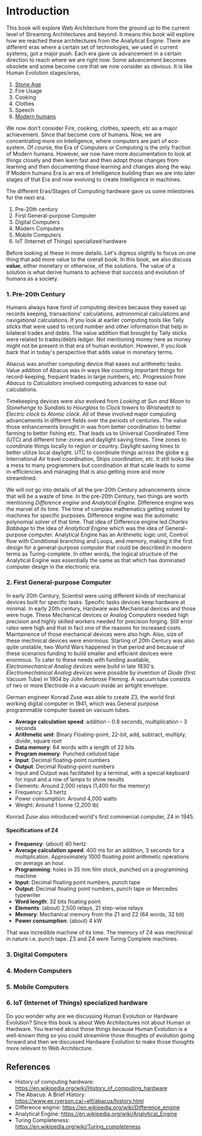 # Introduction

This book will explore Web Architecture from the ground up to the current level of Streaming Architectures and beyond. It means this book will explore how we reached these architectures from the Analytical Engine. There are different eras where a certain set of technologies, we used in current systems, got a major push. Each era gave us advancement in a certain direction to reach where we are right now. Some advancement becomes obsolete and some become core that we now consider as obvious. It is like Human Evolution stages/eras,

 1. [Stone Age](https://en.wikipedia.org/wiki/Stone_Age#Beginning_of_the_Stone_Age)
 2. Fire Usage
 3. Cooking
 4. Clothes
 5. Speech
 6. [Modern humans](https://en.wikipedia.org/wiki/Behavioral_modernity)

We now don't consider Fire, cooking, clothes, speech, etc as a major achievement. Since that become core of humans. Now, we are concentrating more on Intelligence, where computers are part of eco-system. Of course, the Era of Computers or Computing is the only fraction of Modern humans. However, we now have more documentation to look at things closely and then learn fast and then adopt those changes from learning and then documenting those learning and changes along the way. If Modern humans Era is an era of Intelligence building than we are into later stages of that Era and now evolving to create Intelligence in machines. 

The different Eras/Stages of Computing hardware gave us some milestones for the next era. 

 1. Pre-20th century
 1. First General-purpose Computer
 1. Digital Computers
 1. Modern Computers
 1. Mobile Computers
 1. IoT (Internet of Things) specialized hardware

Before looking at these in more details. Let's digress slightly to focus on one thing that add more value to the overall book. In this book, we also discuss **value**, either monetary or otherwise, of the solutions. The value of a solution is what derive humans to achieve that success and evolution of humans as a society. 

### 1. Pre-20th Century

Humans always have fond of computing devices because they eased up records keeping, transactions' calculations, astronomical calculations and navigational calculations. If you look at earlier computing tools like Tally sticks that were used to record number and other information that help in bilateral trades and debts. The value addition that brought by Tally sticks were related to trades/debts ledger. Not mentioning money here as money might not be present in that era of human evolution. However, if you look back that in today's perspective that adds value in monetary terms. 

Abacus was another computing device that eases out arithmetic tasks. Value addition of Abacus was in ways like counting important things for record-keeping, frequent trades in large numbers, etc. Progression from *Abacus* to *Calculators* involved computing advances to ease out calculations.

Timekeeping devices were also evolved from *Looking at Sun and Moon* to *Stonehenge* to *Sundials* to *Hourglass* to *Clock towers* to *Wristwatch* to *Electric clock* to *Atomic clock*. All of these involved major computing advancements in different fields over the periods of centuries. The value those enhancements brought in was from better coordination to better farming to better fishing etc. That leads us to Universal Coordinated Time (UTC) and different time-zones and daylight saving times. Time zones to coordinate things locally to region or country. Daylight saving times to better utilize local daylight. UTC to coordinate things across the globe e.g International Air travel coordination, Ships coordination, etc. It still looks like a mess to many programmers but coordination at that scale leads to some in-efficiencies and managing that is also getting more and more streamlined. 

We will not go into details of all the pre-20th Century advancements since that will be a waste of time. In the pre-20th Century, two things are worth mentioning *Difference engine* and *Analytical Engine*. Difference engine was the marvel of its time. The time of complex mathematics getting solved by machines for specific purposes. Difference engine was the automatic polynomial solver of that time. That idea of Difference engine led *Charles Babbage* to the idea of *Analytical Engine* which was the idea of General-purpose computer. Analytical Engine has an Arithmetic logic unit, Control flow with Conditional branching and Loops, and memory, making it the first design for a general-purpose computer that could be described in modern terms as Turing-complete. In other words, the logical structure of the Analytical Engine was essentially the same as that which has dominated computer design in the electronic era.

### 2. First General-purpose Computer
In early 20th Century, Scientist were using different kinds of mechanical devices built for specific tasks. Specific tasks devices keep hardware at minimal. In early 20th century, Hardware was Mechanical devices and those were huge. These Mechanical devices or Analog Computers needed high precision and highly skilled workers needed for precision forging. Still error rates were high and that in fact one of the reasons for increased costs. Maintainence of those mechanical devices were also high. Also, size of these mechnical devices were enormous.
Starting of 20th Century was also quite unstable, two World Wars happened in that period and because of these scenarios funding to build smaller and efficient devices were enormous. To cater to these needs with funding available, *Electromechanical Analog devices* were build in late 1930's. *Electromechanical Analog devices* were possible by invention of *Diode* (first Vacuum Tube) in 1904 by John Ambrose Fleming. A vacuum tube consists of two or more Electrode in a vacuum inside an airtight envelope.

German engineer Konrad Zuse was able to create Z3, the world first working digital computer in 1941, which was General purpose programmable computer based on vacuum tubes.  
-   **Average calculation speed**: addition – 0.8 seconds, multiplication – 3 seconds
-   **Arithmetic unit**: Binary Floating-point, 22-bit, add, subtract, multiply, divide, square root
-   **Data memory**: 64 words with a length of 22 bits
-   **Program memory**: Punched celluloid tape
-   **Input**: Decimal floating-point numbers
-   **Output**: Decimal floating-point numbers
-   Input and Output was facilitated by a terminal, with a special keyboard for input and a row of lamps to show results
-   Elements: Around 2,000 relays (1,400 for the memory)
-   Frequency: 5.3 hertz
-   Power consumption: Around 4,000 watts
-   Weight: Around 1 tonne (2,200 lb)

Konrad Zuse also introduced world's first commercial computer, Z4 in 1945.

#### Specifications of Z4

 - **Frequency**: (about) 40 hertz
 - **Average calculation speed**: 400 ms for an addition, 3 seconds for a multiplication. Approximately 1000 floating point arithmetic operations on average an hour.
 - **Programming**: holes in 35 mm film stock, punched on a programming machine
 - **Input**: Decimal floating point numbers, punch tape
 - **Output**: Decimal floating point numbers, punch tape or Mercedes typewriter
 - **Word length**: 32 bits floating point
 - **Elements**: (about) 2,500 relays, 21 step-wise relays
 - **Memory**: Mechanical memory from the Z1 and Z2 (64 words, 32 bit)
 - **Power consumption**: (about) 4 kW

That was incredible machine of its time. The memory of Z4 was mechinical in nature i.e. punch tape. Z3 and Z4 were Turing Complete machines. 

### 3. Digital Computers

### 4. Modern Computers

### 5. Mobile Computers

### 6. IoT (Internet of Things) specialized hardware


Do you wonder why are we discussing Human Evolution or Hardware Evolution? Since this book is about Web Architectures not about Human or Hardware. You learned about those things because Human Evolution is a well-known thing so you could streamline those thoughts of evolution going forward and then we discussed Hardware Evolution to make those thoughts more relevant to Web Architecture. 

## References
- History of computing hardware: https://en.wikipedia.org/wiki/History_of_computing_hardware
- The Abacus: A Brief History: https://www.ee.ryerson.ca/~elf/abacus/history.html
- Difference engine: https://en.wikipedia.org/wiki/Difference_engine
- Analytical Engine: https://en.wikipedia.org/wiki/Analytical_Engine
- Turing Completeness: https://en.wikipedia.org/wiki/Turing_completeness
<!--stackedit_data:
eyJwcm9wZXJ0aWVzIjoiZXh0ZW5zaW9uczpcbiAgcHJlc2V0Oi
BnZm1cbiIsImhpc3RvcnkiOls3MTg0MzM0MTMsMjMzNzgyNjIw
LC0xNTcwNjIzOTkwLDE1MjI4OTM5ODksOTQ3MDUyMDM2LDc2Mz
U1MDA1NiwxNTc4ODg3NzI4LDgzNjYxNTM5OSwtODgzNjkwMjYx
LC0xMTY2NTAzNjA1LDE0NTI5MjgyNjQsMTY5MzA1OTc1MSwtMT
k1Mjk0Nzg2LC0xODE4NTcwOTkxLC0xNTM4ODUyOTA2LC0xMTE1
MTI1MzAzLC00MzA1ODA3MjYsLTYwMzI2MzgyMSwtMTU2OTc1OD
ExNCw2OTgwODk4NTVdfQ==
-->
